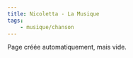 ```yaml
---
title: Nicoletta - La Musique
tags:
    - musique/chanson
---
```


Page créée automatiquement, mais vide.
